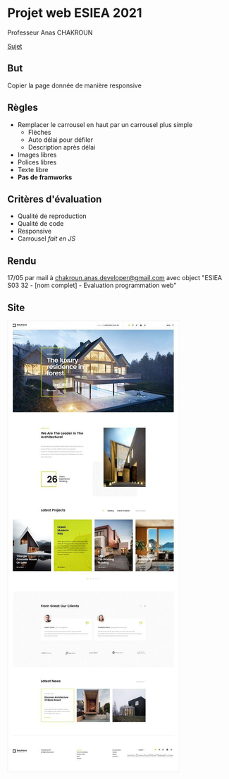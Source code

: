 # Projet web ESIEA 2021
Professeur Anas CHAKROUN

[Sujet](https://docs.google.com/document/d/1lb-uMzLFX5j1SYizT4z8LypalpZee6FAmU3vZ4fvMnY/edit)

## But
Copier la page donnée de manière responsive

## Règles
- Remplacer le carrousel en haut par un carrousel plus simple
  - Flèches
  - Auto délai pour défiler
  - Description après délai
- Images libres
- Polices libres
- Texte libre
- **Pas de framworks**

## Critères d'évaluation
- Qualité de reproduction
- Qualité de code
- Responsive
- Carrousel _fait en JS_

## Rendu
17/05 par mail à chakroun.anas.developer@gmail.com avec object "ESIEA S03 32 - [nom complet] - Evaluation programmation web"

## Site
![Site](assets/images/site.jpg)
